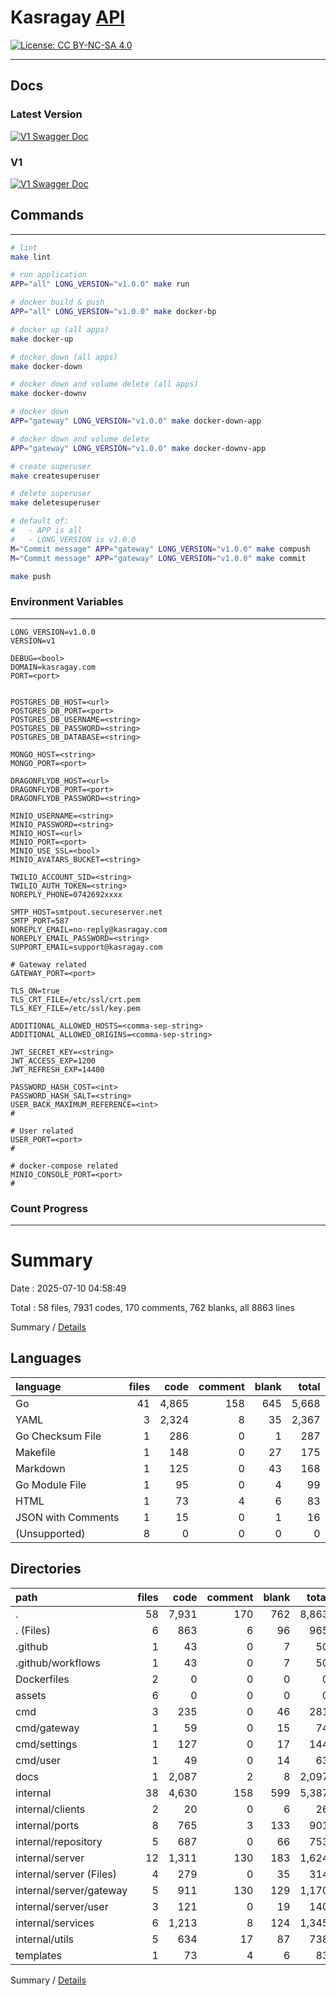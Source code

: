 # Kasragay [API](https://api.kasragay.com)

[![License: CC BY-NC-SA 4.0](https://img.shields.io/badge/License-CC%20BY--NC--SA%204.0-lightgrey.svg)](https://creativecommons.org/licenses/by-nc-sa/4.0/)

---

## Docs
### Latest Version
[![V1 Swagger Doc](https://img.shields.io/badge/Swagger-Doc-green)](https://api.kasragay.com/v1)

### V1 

[![V1 Swagger Doc](https://img.shields.io/badge/Swagger-Doc-green)](https://api.kasragay.com/v1)


## Commands

---

```bash
# lint
make lint

# run application
APP="all" LONG_VERSION="v1.0.0" make run

# docker build & push
APP="all" LONG_VERSION="v1.0.0" make docker-bp

# docker up (all apps)
make docker-up

# docker down (all apps)
make docker-down

# docker down and volume delete (all apps)
make docker-downv

# docker down
APP="gateway" LONG_VERSION="v1.0.0" make docker-down-app

# docker down and volume delete
APP="gateway" LONG_VERSION="v1.0.0" make docker-downv-app

# create superuser 
make createsuperuser

# delete superuser
make deletesuperuser

# default of:
#   - APP is all
#   - LONG_VERSION is v1.0.0
M="Commit message" APP="gateway" LONG_VERSION="v1.0.0" make compush 
M="Commit message" APP="gateway" LONG_VERSION="v1.0.0" make commit

make push
```

### Environment Variables

---

```env
LONG_VERSION=v1.0.0
VERSION=v1

DEBUG=<bool>
DOMAIN=kasragay.com
PORT=<port>


POSTGRES_DB_HOST=<url>
POSTGRES_DB_PORT=<port>
POSTGRES_DB_USERNAME=<string>
POSTGRES_DB_PASSWORD=<string>
POSTGRES_DB_DATABASE=<string>

MONGO_HOST=<string>
MONGO_PORT=<port>
    
DRAGONFLYDB_HOST=<url>
DRAGONFLYDB_PORT=<port>
DRAGONFLYDB_PASSWORD=<string>

MINIO_USERNAME=<string>
MINIO_PASSWORD=<string>
MINIO_HOST=<url>
MINIO_PORT=<port>
MINIO_USE_SSL=<bool>
MINIO_AVATARS_BUCKET=<string>

TWILIO_ACCOUNT_SID=<string>
TWILIO_AUTH_TOKEN=<string>
NOREPLY_PHONE=0742692xxxx

SMTP_HOST=smtpout.secureserver.net
SMTP_PORT=587
NOREPLY_EMAIL=no-reply@kasragay.com
NOREPLY_EMAIL_PASSWORD=<string>
SUPPORT_EMAIL=support@kasragay.com

# Gateway related
GATEWAY_PORT=<port>

TLS_ON=true
TLS_CRT_FILE=/etc/ssl/crt.pem
TLS_KEY_FILE=/etc/ssl/key.pem

ADDITIONAL_ALLOWED_HOSTS=<comma-sep-string>
ADDITIONAL_ALLOWED_ORIGINS=<comma-sep-string>

JWT_SECRET_KEY=<string>
JWT_ACCESS_EXP=1200
JWT_REFRESH_EXP=14400

PASSWORD_HASH_COST=<int>
PASSWORD_HASH_SALT=<string>
USER_BACK_MAXIMUM_REFERENCE=<int>
#

# User related
USER_PORT=<port>
#

# docker-compose related
MINIO_CONSOLE_PORT=<port>
#
```

### Count Progress

---

# Summary

Date : 2025-07-10 04:58:49

Total : 58 files,  7931 codes, 170 comments, 762 blanks, all 8863 lines

Summary / [Details](.Counter/2025-07-10/details.md)

## Languages
| language | files | code | comment | blank | total |
| :--- | ---: | ---: | ---: | ---: | ---: |
| Go | 41 | 4,865 | 158 | 645 | 5,668 |
| YAML | 3 | 2,324 | 8 | 35 | 2,367 |
| Go Checksum File | 1 | 286 | 0 | 1 | 287 |
| Makefile | 1 | 148 | 0 | 27 | 175 |
| Markdown | 1 | 125 | 0 | 43 | 168 |
| Go Module File | 1 | 95 | 0 | 4 | 99 |
| HTML | 1 | 73 | 4 | 6 | 83 |
| JSON with Comments | 1 | 15 | 0 | 1 | 16 |
| (Unsupported) | 8 | 0 | 0 | 0 | 0 |

## Directories
| path | files | code | comment | blank | total |
| :--- | ---: | ---: | ---: | ---: | ---: |
| . | 58 | 7,931 | 170 | 762 | 8,863 |
| . (Files) | 6 | 863 | 6 | 96 | 965 |
| .github | 1 | 43 | 0 | 7 | 50 |
| .github/workflows | 1 | 43 | 0 | 7 | 50 |
| Dockerfiles | 2 | 0 | 0 | 0 | 0 |
| assets | 6 | 0 | 0 | 0 | 0 |
| cmd | 3 | 235 | 0 | 46 | 281 |
| cmd/gateway | 1 | 59 | 0 | 15 | 74 |
| cmd/settings | 1 | 127 | 0 | 17 | 144 |
| cmd/user | 1 | 49 | 0 | 14 | 63 |
| docs | 1 | 2,087 | 2 | 8 | 2,097 |
| internal | 38 | 4,630 | 158 | 599 | 5,387 |
| internal/clients | 2 | 20 | 0 | 6 | 26 |
| internal/ports | 8 | 765 | 3 | 133 | 901 |
| internal/repository | 5 | 687 | 0 | 66 | 753 |
| internal/server | 12 | 1,311 | 130 | 183 | 1,624 |
| internal/server (Files) | 4 | 279 | 0 | 35 | 314 |
| internal/server/gateway | 5 | 911 | 130 | 129 | 1,170 |
| internal/server/user | 3 | 121 | 0 | 19 | 140 |
| internal/services | 6 | 1,213 | 8 | 124 | 1,345 |
| internal/utils | 5 | 634 | 17 | 87 | 738 |
| templates | 1 | 73 | 4 | 6 | 83 |

Summary / [Details](.Counter/2025-07-10/details.md)
